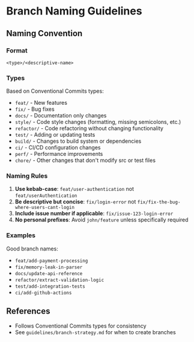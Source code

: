 # Branch Naming Guidelines

## Naming Convention

### Format

```text
<type>/<descriptive-name>
```

### Types

Based on Conventional Commits types:

- `feat/` - New features
- `fix/` - Bug fixes
- `docs/` - Documentation only changes
- `style/` - Code style changes (formatting, missing semicolons, etc.)
- `refactor/` - Code refactoring without changing functionality
- `test/` - Adding or updating tests
- `build/` - Changes to build system or dependencies
- `ci/` - CI/CD configuration changes
- `perf/` - Performance improvements
- `chore/` - Other changes that don't modify src or test files

### Naming Rules

1. **Use kebab-case**: `feat/user-authentication` not `feat/userAuthentication`
2. **Be descriptive but concise**: `fix/login-error` not `fix/fix-the-bug-where-users-cant-login`
3. **Include issue number if applicable**: `fix/issue-123-login-error`
4. **No personal prefixes**: Avoid `john/feature` unless specifically required

### Examples

Good branch names:

- `feat/add-payment-processing`
- `fix/memory-leak-in-parser`
- `docs/update-api-reference`
- `refactor/extract-validation-logic`
- `test/add-integration-tests`
- `ci/add-github-actions`

## References

- Follows Conventional Commits types for consistency
- See `guidelines/branch-strategy.md` for when to create branches
